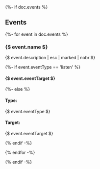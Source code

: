 {%- if doc.events %}
## Events

{%- for event in doc.events %}
### {$ event.name $}

{$ event.description | esc | marked | nobr $}

{%- if event.eventType == 'listen' %}
#### {$ event.eventTarget $}
{%- else %}
#### Type:
{$ event.eventType $}

#### Target:
{$ event.eventTarget $}

{% endif -%}

{% endfor -%}

{% endif -%}
